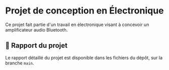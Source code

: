 # Projet de conception en Électronique  

Ce projet fait partie d'un travail en électronique visant à concevoir un amplificateur audio Bluetooth.  

## 📄 Rapport du projet  
Le rapport détaillé du projet est disponible dans les fichiers du dépôt, sur la branche `main`.
